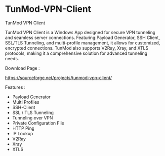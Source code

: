 # TunMod-VPN-Client
TunMod VPN Client


TunMod VPN Client is a Windows App designed for secure VPN tunneling and seamless server connections. Featuring Payload Generator, SSH Client, SSL/TLS Tunneling, and multi-profile management, it allows for customized, encrypted connections. TunMod also supports V2Ray, Xray, and XTLS protocols, making it a comprehensive solution for advanced tunneling needs.


Download Page :

https://sourceforge.net/projects/tunmod-vpn-client/

Features :

* Payload Generator
* Multi Profiles
* SSH-Client
* SSL / TLS Tunneling
* Tunneling over VPN
* Private Configuration File
* HTTP Ping
* IP Lookup
* V2Ray
* Xray
* XTLS


